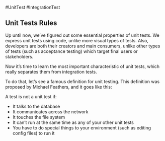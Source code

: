 #UnitTest #IntegrationTest 
## Unit Tests Rules
Up until now, we’ve figured out some essential properties of unit tests. We express unit tests using code, unlike more visual types of tests. Also, developers are both their creators and main consumers, unlike other types of tests (such as acceptance testing) which target final users or stakeholders.

Now it’s time to learn the most important characteristic of unit tests, which really separates them from integration tests.

To do that, let’s see a famous definition for unit testing. This definition was proposed by Michael Feathers, and it goes like this:

A test is not a unit test if:

-   It talks to the database
-   It communicates across the network
-   It touches the file system
-   It can’t run at the same time as any of your other unit tests
-   You have to do special things to your environment (such as editing config files) to run it